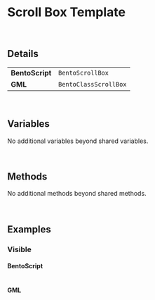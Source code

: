 # Scroll Box Template

&nbsp;

## Details

<table>
    <tr>
		<td><b>BentoScript</b></td>
		<td><code>BentoScrollBox</code></td>
    </tr>
    <tr>
		<td><b>GML</b></td>
		<td><code>BentoClassScrollBox</code></td>
    </tr>
</table>

&nbsp;

## Variables

No additional variables beyond shared variables.

&nbsp;

## Methods

No additional methods beyond shared methods.

&nbsp;

## Examples

### Visible

<!-- tabs:start -->

#### **BentoScript**

```

```

#### **GML**

```

```

<!-- tabs:end -->